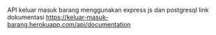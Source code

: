 API keluar masuk barang menggunakan express js dan postgresql 
link dokumentasi https://keluar-masuk-barang.herokuapp.com/api/documentation
